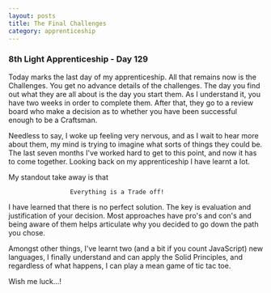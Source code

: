 ```yaml
---
layout: posts
title: The Final Challenges
category: apprenticeship
---
```

### 8th Light Apprenticeship - Day 129

Today marks the last day of my apprenticeship. All that remains now is the Challenges. You get no advance details of the challenges. The day you find out what they are all about is the day you start them. As I understand it, you have two weeks in order to complete them. After that, they go to a review board who make a decision as to whether you have been successful enough to be a Craftsman.

<!--break-->

Needless to say, I woke up feeling very nervous, and as I wait to hear more about them, my mind is trying to imagine what sorts of things they could be. The last seven months I've worked hard to get to this point, and now it has to come together. Looking back on my apprenticeship I have learnt a lot. 

My standout take away is that  

                     Everything is a Trade off!

I have learned that there is no perfect solution. The key is evaluation and justification of your decision. Most approaches have pro's and con's and being aware of them helps articulate why you decided to go down the path you chose.

Amongst other things, I've learnt two (and a bit if you count JavaScript) new languages, I finally understand and can apply the Solid Principles, and regardless of what happens, I can play a mean game of tic tac toe.

Wish me luck...! 